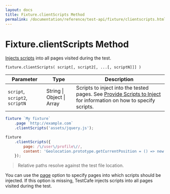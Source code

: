 ```yaml
---
layout: docs
title: Fixture.clientScripts Method
permalink: /documentation/reference/test-api/fixture/clientscripts.html
---
```

# Fixture.clientScripts Method

[Injects scripts](../../../guides/advanced-guides/inject-client-scripts.md) into all pages visited during the test.

```text
fixture.clientScripts( script[, script2[, ...[, scriptN]]] )
```

Parameter | Type     | Description
--------- | -------- | ---------------------------------------------------------------------------
`script`, `script2`, `scriptN` | String &#124; Object &#124; Array | Scripts to inject into the tested pages. See [Provide Scripts to Inject](../../../guides/advanced-guides/inject-client-scripts.md#provide-scripts-to-inject) for information on how to specify scripts.

```js
fixture `My fixture`
    .page `http://example.com`
    .clientScripts('assets/jquery.js');
```

```js
fixture
    .clientScripts({
        page: /\/user\/profile\//,
        content: 'Geolocation.prototype.getCurrentPosition = () => new Positon(0, 0);'
    });
```

> Relative paths resolve against the test file location.

You can use the [page](../../../guides/advanced-guides/inject-client-scripts.md#provide-scripts-for-specific-pages) option to specify pages into which scripts should be injected. If this option is missing, TestCafe injects scripts into all pages visited during the test.
